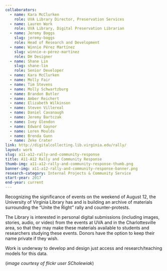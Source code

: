 ```yaml
---
collaborators: 
  - name: Kara McClurken
    role: UVA Library Director, Preservation Services
  - name: Lauren Work
    role: UVA Library, Digital Preservation Librarian
  - name: Jeremy Boggs
    slug: jeremy-boggs
    role: Head of Research and Development
  - name: Winnie Pérez Martínez
    slug: winnie-e-pérez-martínez
    role: DH Designer
  - name: Shane Lin
    slug: shane-lin
    role: Senior Developer
  - name: Kara McClurken
  - name: Molly Fair
  - name: Tim Stevens
  - name: Molly Schwartzburg  
  - name: Brandon Butler  
  - name: Amber Reichert  
  - name: Elizabeth Wilkinson  
  - name: Steven Villereal  
  - name: Daniel Cavanaugh  
  - name: Jeremy Bartczak  
  - name: Ivey Glendon  
  - name: Edward Gaynor  
  - name: Loren Moulds  
  - name: Brenda Gunn  
  - name: Zeke Crater  
link: http://digitalcollecting.lib.virginia.edu/rally/
layout: work
slug: a11-a12-rally-and-community-response
title: A11-A12 Rally and Community Response
thumb-img: a11-a12-rally-and-community-response-thumb.png
banner-img: a11-a12-rally-and-community-response-banner.png
research-category: Internal Projects & Community Service
start-year: 2017
end-year: current
---
```


Recognizing the significance of events on the weekend of August 12, the University of Virginia Library has and is building an archive of materials surrounding the “Unite the Right” rally and counter-protests.

The Library is interested in personal digital submissions (including images, stories, audio, or video) from the events at UVA and in the Charlottesville area, so that they may make these materials available to students and researchers studying these events. Donors have the option to keep their name private if they wish.

Work is underway to develop and design just access and research/teaching models for this data.

(_image courtesy of flickr user SCholewiak_)
